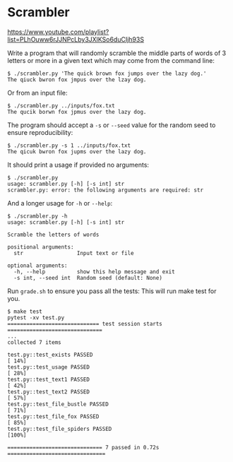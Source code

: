 # Scrambler

https://www.youtube.com/playlist?list=PLhOuww6rJJNPcLby3JXlKSo6duCIjh93S

Write a program that will randomly scramble the middle parts of words of 3 letters or more in a given text which may come from the command line:

```
$ ./scrambler.py 'The quick brown fox jumps over the lazy dog.'
The qiuck bwron fox jmpus over the lzay dog.
```

Or from an input file:

```
$ ./scrambler.py ../inputs/fox.txt
The qucik borwn fox jpmus over the lazy dog.
```

The program should accept a `-s` or `--seed` value for the random seed to ensure reproducibility:

```
$ ./scrambler.py -s 1 ../inputs/fox.txt
The qicuk bwron fox jupms over the lazy dog.
```

It should print a usage if provided no arguments:

```
$ ./scrambler.py
usage: scrambler.py [-h] [-s int] str
scrambler.py: error: the following arguments are required: str
```

And a longer usage for `-h` or `--help`:

```
$ ./scrambler.py -h
usage: scrambler.py [-h] [-s int] str

Scramble the letters of words

positional arguments:
  str                 Input text or file

optional arguments:
  -h, --help          show this help message and exit
  -s int, --seed int  Random seed (default: None)
```

Run `grade.sh` to ensure you pass all the tests:
This will run make test for you.

```
$ make test
pytest -xv test.py
============================= test session starts ==============================
...
collected 7 items

test.py::test_exists PASSED                                              [ 14%]
test.py::test_usage PASSED                                               [ 28%]
test.py::test_text1 PASSED                                               [ 42%]
test.py::test_text2 PASSED                                               [ 57%]
test.py::test_file_bustle PASSED                                         [ 71%]
test.py::test_file_fox PASSED                                            [ 85%]
test.py::test_file_spiders PASSED                                        [100%]

============================== 7 passed in 0.72s ===============================
```
